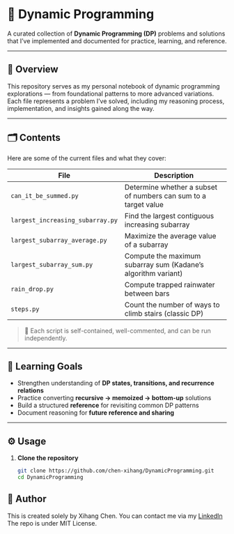 # 🧩 Dynamic Programming

A curated collection of **Dynamic Programming (DP)** problems and solutions that I’ve implemented and documented for practice, learning, and reference.

---

## 📘 Overview

This repository serves as my personal notebook of dynamic programming explorations — from foundational patterns to more advanced variations.  
Each file represents a problem I’ve solved, including my reasoning process, implementation, and insights gained along the way.

---

## 🗂️ Contents

Here are some of the current files and what they cover:

| File | Description |
|------|--------------|
| `can_it_be_summed.py` | Determine whether a subset of numbers can sum to a target value |
| `largest_increasing_subarray.py` | Find the largest contiguous increasing subarray |
| `largest_subarray_average.py` | Maximize the average value of a subarray |
| `largest_subarray_sum.py` | Compute the maximum subarray sum (Kadane’s algorithm variant) |
| `rain_drop.py` | Compute trapped rainwater between bars |
| `steps.py` | Count the number of ways to climb stairs (classic DP) |

> 📝 Each script is self-contained, well-commented, and can be run independently.

---

## 🧠 Learning Goals

- Strengthen understanding of **DP states, transitions, and recurrence relations**
- Practice converting **recursive → memoized → bottom-up** solutions
- Build a structured **reference** for revisiting common DP patterns
- Document reasoning for **future reference and sharing**

---

## ⚙️ Usage

1. **Clone the repository**
   ```bash
   git clone https://github.com/chen-xihang/DynamicProgramming.git
   cd DynamicProgramming

## 💬 Author
This is created solely by Xihang Chen. You can contact me via my [LinkedIn](https://www.linkedin.com/in/xihang-chen-7a1658221/) The repo is under MIT License.
